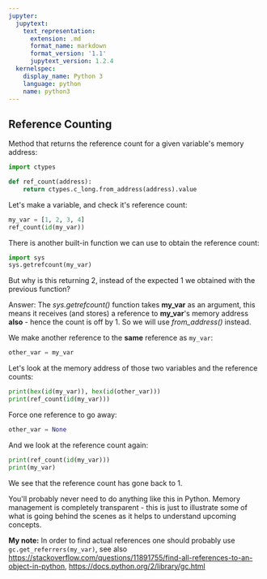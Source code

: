 ```yaml
---
jupyter:
  jupytext:
    text_representation:
      extension: .md
      format_name: markdown
      format_version: '1.1'
      jupytext_version: 1.2.4
  kernelspec:
    display_name: Python 3
    language: python
    name: python3
---
```


## Reference Counting


Method that returns the reference count for a given variable's memory address:

```python
import ctypes

def ref_count(address):
    return ctypes.c_long.from_address(address).value
```

Let's make a variable, and check it's reference count:

```python
my_var = [1, 2, 3, 4]
ref_count(id(my_var))
```

There is another built-in function we can use to obtain the reference count:

```python
import sys
sys.getrefcount(my_var)
```

But why is this returning 2, instead of the expected 1 we obtained with the previous function?

Answer: The *sys.getrefcount()* function takes **my_var** as an argument, this means it receives (and stores) a reference to **my_var**'s memory address **also** - hence the count is off by 1. So we will use *from_address()* instead.


We make another reference to the **same** reference as `my_var`:

```python
other_var = my_var
```

Let's look at the memory address of those two variables and the reference counts:

```python
print(hex(id(my_var)), hex(id(other_var)))
print(ref_count(id(my_var)))
```

Force one reference to go away:

```python
other_var = None
```

And we look at the reference count again:

```python
print(ref_count(id(my_var)))
print(my_var)
```

We see that the reference count has gone back to 1.


You'll probably never need to do anything like this in Python. Memory management is completely transparent - this is just to illustrate some of what is going behind the scenes as it helps to understand upcoming concepts.


**My note:** In order to find actual references one should probably use `gc.get_referrers(my_var)`, see also https://stackoverflow.com/questions/11891755/find-all-references-to-an-object-in-python, https://docs.python.org/2/library/gc.html
